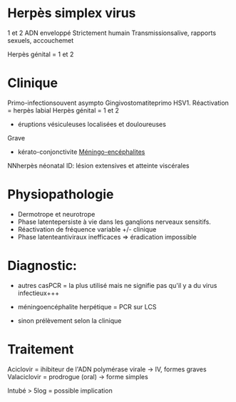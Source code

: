 # Herpès simplex virus 



1 et 2 ADN enveloppé
Strictement humain
Transmissionsalive, rapports sexuels, accouchemet 

Herpès génital = 1 et 2 


# Clinique


Primo-infectionsouvent asympto
Gingivostomatiteprimo HSV1. Réactivation = herpès labial
Herpès génital = 1 et 2 

- éruptions vésiculeuses localisées et douloureuses 

Grave

- kérato-conjonctivite 
  [Méningo-encéphalites](#mc3a9ningites-viralesmd) 

NNherpès néonatal
ID: lésion extensives et atteinte viscérales 


# Physiopathologie


- Dermotrope et neurotrope 
- Phase latentepersiste à vie dans les ganqlions nerveaux sensitifs. 
- Réactivation de fréquence variable +/- clinique 
- Phase latenteantiviraux inefficaces => éradication impossible 


# Diagnostic:


- autres casPCR = la plus utilisé mais ne signifie pas qu'il y a du virus infectieux+++ 
- méningoencéphalite herpétique = PCR sur LCS 

- sinon prélèvement selon la clinique 


# Traitement


Aciclovir = ihibiteur de l'ADN polymérase virale -> IV, formes graves
Valaciclovir = prodrogue (oral) -> forme simples 

Intubé > 5log = possible implication 

